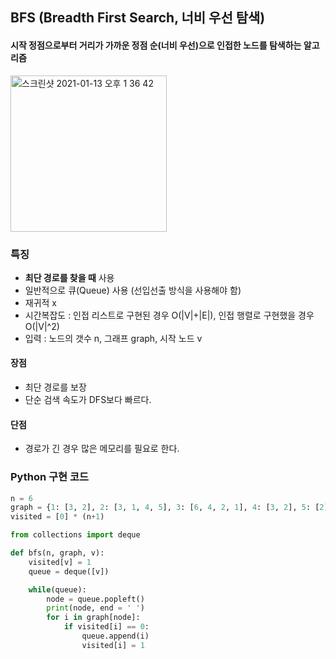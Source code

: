 ## BFS (Breadth First Search, 너비 우선 탐색)
#### 시작 정점으로부터 거리가 가까운 정점 순(너비 우선)으로 인접한 노드를 탐색하는 알고리즘

<img width="250" alt="스크린샷 2021-01-13 오후 1 36 42" src="https://user-images.githubusercontent.com/61968474/128665260-5d3a0f5c-6bf8-408b-9dfb-563b23afde10.PNG">


### 특징
- **최단 경로를 찾을 때** 사용
- 일반적으로 큐(Queue) 사용 (선입선출 방식을 사용해야 함)
- 재귀적 x
- 시간복잡도 : 인접 리스트로 구현된 경우 O(|V|+|E|), 인접 행렬로 구현했을 경우 O(|V|^2)
- 입력 : 노드의 갯수 n, 그래프 graph, 시작 노드 v

#### 장점
- 최단 경로를 보장
- 단순 검색 속도가 DFS보다 빠르다.

#### 단점
- 경로가 긴 경우 많은 메모리를 필요로 한다.

### Python 구현 코드
```python
n = 6 
graph = {1: [3, 2], 2: [3, 1, 4, 5], 3: [6, 4, 2, 1], 4: [3, 2], 5: [2], 6: [3]}
visited = [0] * (n+1)

from collections import deque

def bfs(n, graph, v):
    visited[v] = 1
    queue = deque([v])

    while(queue):
        node = queue.popleft()  
        print(node, end = ' ') 
        for i in graph[node]:
            if visited[i] == 0:
                queue.append(i)
                visited[i] = 1

```
